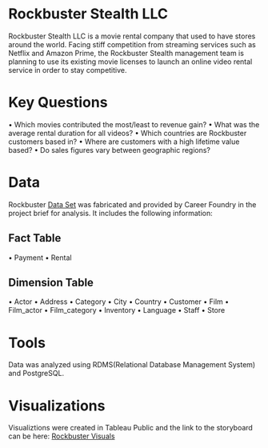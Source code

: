 # Rockbuster Stealth LLC
Rockbuster Stealth LLC is a movie rental company that used to have stores around the world. Facing stiff competition from streaming services such as Netflix and Amazon Prime, the Rockbuster Stealth management team is planning to use its existing movie licenses to launch an online video rental service in order to stay competitive.
# Key Questions
•	Which movies contributed the most/least to revenue gain?
•	What was the average rental duration for all videos?
•	Which countries are Rockbuster customers based in?
•	Where are customers with a high lifetime value based?
•	Do sales figures vary between geographic regions?
# Data
Rockbuster [Data Set](http://www.postgresqltutorial.com/wp-content/uploads/2019/05/dvdrental.zip) was fabricated and provided by Career Foundry in the project brief for analysis. It includes the following information: 
## Fact Table
•	Payment 
•	Rental
## Dimension Table
•	Actor 
•	Address
•	Category 
•	City
•	Country 
•	Customer
•	Film 
•	 Film_actor
•	Film_category 
•	Inventory
•	Language 
•	Staff
•	Store
# Tools
Data was analyzed using RDMS(Relational Database Management System) and PostgreSQL.
# Visualizations
Visualiztions were created in Tableau Public and the link to the storyboard can be here:
[Rockbuster Visuals](https://coach-courses-us.s3.amazonaws.com/exercises/1054/61573/1dff3e7379ab175a2219e257240f212c/Task-3.10--Presentation-_PS.pdf)
